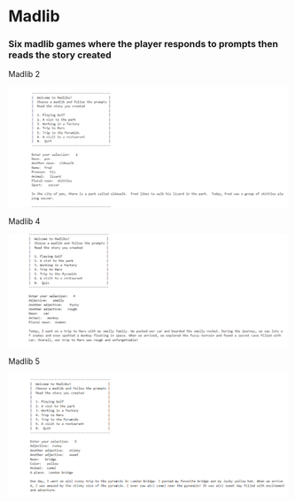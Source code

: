 # Madlib
### Six madlib games where the player responds to prompts then reads the story created

<p>Madlib 2</p>

![Madlib 2](https://github.com/Sarah269/stunning-guacamole/blob/main/Madlib/madlib2.png)

<p>Madlib 4</p>

![Madlib 4](https://github.com/Sarah269/stunning-guacamole/blob/main/Madlib/madlib4.png)

<p>Madlib 5</p>

![Madlib 5](https://github.com/Sarah269/stunning-guacamole/blob/main/Madlib/madlib5.png)





